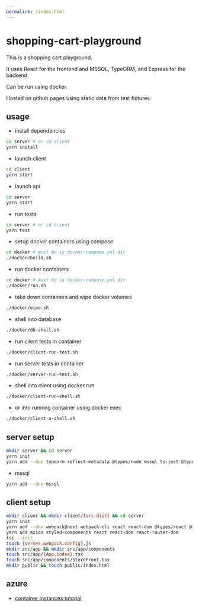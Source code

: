 ```yaml
---
permalink: /index.html
---
```


# shopping-cart-playground

This is a shopping cart playground.

It uses React for the frontend and MSSQL, TypeORM, and Express for the backend.

Can be run using docker.

Hosted on github pages using static data from test fixtures.

## usage

- install dependencies

```bash
cd server # or cd client
yarn install
```

- launch client

```bash
cd client
yarn start
```

- launch api

```bash
cd server
yarn start
```

- run tests

```bash
cd server # or cd client
yarn test
```

- setup docker containers using compose

```bash
cd docker # must be in docker-compose.yml dir
./docker/build.sh
```

- run docker containers

```bash
cd docker # must be in docker-compose.yml dir
./docker/run.sh
```

- take down containers and wipe docker volumes

```bash
./docker/wipe.sh
```

- shell into database

```bash
./docker/db-shell.sh
```

- run client tests in container

```bash
./docker/client-run-test.sh
```

- run server tests in container

```bash
./docker/server-run-test.sh
```

- shell into client using docker run

```bash
./docker/client-run-shell.sh
```

- or into running container using docker exec

```bash
./docker/client-a-shell.sh
```

## server setup

```bash
mkdir server && cd server
yarn init
yarn add --dev typeorm reflect-metadata @types/node mssql ts-jest @types/jest express express-graphql graphql @types/cors @types/express class-validator cors ts-node-dev type-graphql
```

- mssql

```bash
yarn add --dev mssql
```

## client setup

```bash
mkdir client && mkdir client/{src,dist} && cd server
yarn init
yarn add --dev webpack@next webpack-cli react react-dom @types/react @types/react-dom @types/node typescript ts-loader source-map-loader chalk html-webpack-plugin@next webpack-hot-middleware webpack-dev-server@next ts-node dotenv tslint tslint-react tslint-config-prettier web-vitals copy-webpack-plugin
yarn add axios styled-components react react-dom react-router-dom
tsc --init
touch {server,webpack.config}.js
mkdir src/app && mkdir src/app/components
touch src/app/{App,index}.tsx
touch src/app/components/StoreFront.tsx
mkdir public && touch public/index.html
```

## azure

- [container instances tutorial](https://docs.microsoft.com/en-us/azure/container-instances/container-instances-tutorial-prepare-acr)